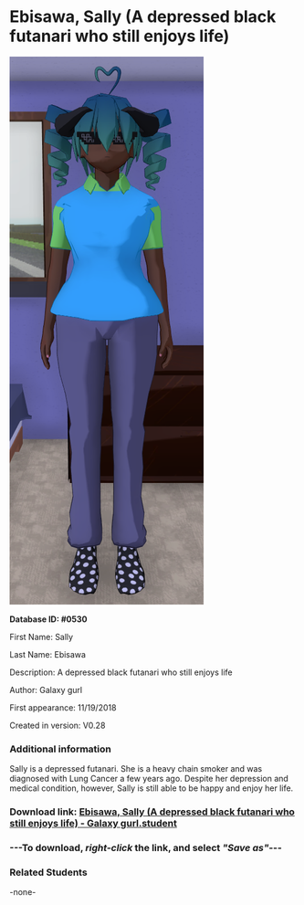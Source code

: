 # Ebisawa, Sally (A depressed black futanari who still enjoys life)

<img src="../../Files/Images/Ebisawa, Sally (A depressed black futanari who still enjoys life).png" title="Ebisawa, Sally (A depressed black futanari who still enjoys life) - Galaxy gurl">

**Database ID: #0530**

First Name: Sally

Last Name: Ebisawa

Description: A depressed black futanari who still enjoys life

Author: Galaxy gurl

First appearance: 11/19/2018

Created in version: V0.28

### Additional information

Sally is a depressed futanari. She is a heavy chain smoker and was diagnosed with Lung Cancer a few years ago. Despite her depression and medical condition, however, Sally is still able to be happy and enjoy her life.

### Download link: <a href="https://raw.githubusercontent.com/Arbiter1223/Daigaku-Gurashi-Custom-Students/master/Files/Student%20Files/Ebisawa%2C%20Sally%20(A%20depressed%20black%20futanari%20who%20still%20enjoys%20life)%20-%20Galaxy%20gurl.student">Ebisawa, Sally (A depressed black futanari who still enjoys life) - Galaxy gurl.student</a>

### ---**To download, _right-click_ the link, and select _"Save as"_**---

### Related Students

-none-
